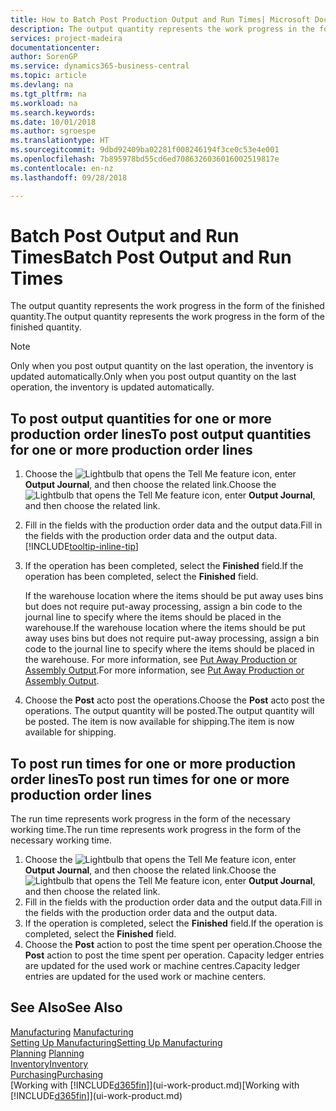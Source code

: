 ```yaml
---
title: How to Batch Post Production Output and Run Times| Microsoft Docs
description: The output quantity represents the work progress in the form of the finished quantity.
services: project-madeira
documentationcenter: 
author: SorenGP
ms.service: dynamics365-business-central
ms.topic: article
ms.devlang: na
ms.tgt_pltfrm: na
ms.workload: na
ms.search.keywords: 
ms.date: 10/01/2018
ms.author: sgroespe
ms.translationtype: HT
ms.sourcegitcommit: 9dbd92409ba02281f008246194f3ce0c53e4e001
ms.openlocfilehash: 7b895978bd55cd6ed7086326036016002519817e
ms.contentlocale: en-nz
ms.lasthandoff: 09/28/2018

---
```

# <a name="batch-post-output-and-run-times"></a><span data-ttu-id="f9daf-103">Batch Post Output and Run Times</span><span class="sxs-lookup"><span data-stu-id="f9daf-103">Batch Post Output and Run Times</span></span>
<span data-ttu-id="f9daf-104">The output quantity represents the work progress in the form of the finished quantity.</span><span class="sxs-lookup"><span data-stu-id="f9daf-104">The output quantity represents the work progress in the form of the finished quantity.</span></span>  

> [!NOTE]
> <span data-ttu-id="f9daf-105">Only when you post output quantity on the last operation, the inventory is updated automatically.</span><span class="sxs-lookup"><span data-stu-id="f9daf-105">Only when you post output quantity on the last operation, the inventory is updated automatically.</span></span>  

## <a name="to-post-output-quantities-for-one-or-more-production-order-lines"></a><span data-ttu-id="f9daf-106">To post output quantities for one or more production order lines</span><span class="sxs-lookup"><span data-stu-id="f9daf-106">To post output quantities for one or more production order lines</span></span>
1. <span data-ttu-id="f9daf-107">Choose the ![Lightbulb that opens the Tell Me feature](media/ui-search/search_small.png "Tell me what you want to do") icon, enter **Output Journal**, and then choose the related link.</span><span class="sxs-lookup"><span data-stu-id="f9daf-107">Choose the ![Lightbulb that opens the Tell Me feature](media/ui-search/search_small.png "Tell me what you want to do") icon, enter **Output Journal**, and then choose the related link.</span></span>  
2. <span data-ttu-id="f9daf-108">Fill in the fields with the production order data and the output data.</span><span class="sxs-lookup"><span data-stu-id="f9daf-108">Fill in the fields with the production order data and the output data.</span></span> [!INCLUDE[tooltip-inline-tip](includes/tooltip-inline-tip_md.md)]
3. <span data-ttu-id="f9daf-109">If the operation has been completed, select the **Finished** field.</span><span class="sxs-lookup"><span data-stu-id="f9daf-109">If the operation has been completed, select the **Finished** field.</span></span>  

    <span data-ttu-id="f9daf-110">If the warehouse location where the items should be put away uses bins but does not require put-away processing,  assign a bin code to the journal line to specify where the items should be placed in the warehouse.</span><span class="sxs-lookup"><span data-stu-id="f9daf-110">If the warehouse location where the items should be put away uses bins but does not require put-away processing,  assign a bin code to the journal line to specify where the items should be placed in the warehouse.</span></span> <span data-ttu-id="f9daf-111">For more information, see [Put Away Production or Assembly Output](warehouse-how-to-put-away-production-output.md).</span><span class="sxs-lookup"><span data-stu-id="f9daf-111">For more information, see [Put Away Production or Assembly Output](warehouse-how-to-put-away-production-output.md).</span></span>  

4. <span data-ttu-id="f9daf-112">Choose the **Post** acto post the operations.</span><span class="sxs-lookup"><span data-stu-id="f9daf-112">Choose the **Post** acto post the operations.</span></span> <span data-ttu-id="f9daf-113">The output quantity will be posted.</span><span class="sxs-lookup"><span data-stu-id="f9daf-113">The output quantity will be posted.</span></span> <span data-ttu-id="f9daf-114">The item is now available for shipping.</span><span class="sxs-lookup"><span data-stu-id="f9daf-114">The item is now available for shipping.</span></span>  

## <a name="to-post-run-times-for-one-or-more-production-order-lines"></a><span data-ttu-id="f9daf-115">To post run times for one or more production order lines</span><span class="sxs-lookup"><span data-stu-id="f9daf-115">To post run times for one or more production order lines</span></span>
<span data-ttu-id="f9daf-116">The run time represents work progress in the form of the necessary working time.</span><span class="sxs-lookup"><span data-stu-id="f9daf-116">The run time represents work progress in the form of the necessary working time.</span></span>    

1.  <span data-ttu-id="f9daf-117">Choose the ![Lightbulb that opens the Tell Me feature](media/ui-search/search_small.png "Tell me what you want to do") icon, enter **Output Journal**, and then choose the related link.</span><span class="sxs-lookup"><span data-stu-id="f9daf-117">Choose the ![Lightbulb that opens the Tell Me feature](media/ui-search/search_small.png "Tell me what you want to do") icon, enter **Output Journal**, and then choose the related link.</span></span>  
2. <span data-ttu-id="f9daf-118">Fill in the fields with the production order data and the output data.</span><span class="sxs-lookup"><span data-stu-id="f9daf-118">Fill in the fields with the production order data and the output data.</span></span>  
3.  <span data-ttu-id="f9daf-119">If the operation is completed, select the **Finished** field.</span><span class="sxs-lookup"><span data-stu-id="f9daf-119">If the operation is completed, select the **Finished** field.</span></span>  
4. <span data-ttu-id="f9daf-120">Choose the **Post** action to post the time spent per operation.</span><span class="sxs-lookup"><span data-stu-id="f9daf-120">Choose the **Post** action to post the time spent per operation.</span></span> <span data-ttu-id="f9daf-121">Capacity ledger entries are updated for the used work or machine centres.</span><span class="sxs-lookup"><span data-stu-id="f9daf-121">Capacity ledger entries are updated for the used work or machine centers.</span></span>

## <a name="see-also"></a><span data-ttu-id="f9daf-122">See Also</span><span class="sxs-lookup"><span data-stu-id="f9daf-122">See Also</span></span>  
<span data-ttu-id="f9daf-123">[Manufacturing](production-manage-manufacturing.md)  </span><span class="sxs-lookup"><span data-stu-id="f9daf-123">[Manufacturing](production-manage-manufacturing.md)  </span></span>  
[<span data-ttu-id="f9daf-124">Setting Up Manufacturing</span><span class="sxs-lookup"><span data-stu-id="f9daf-124">Setting Up Manufacturing</span></span>](production-configure-production-processes.md)  
<span data-ttu-id="f9daf-125">[Planning](production-planning.md)    </span><span class="sxs-lookup"><span data-stu-id="f9daf-125">[Planning](production-planning.md)    </span></span>  
[<span data-ttu-id="f9daf-126">Inventory</span><span class="sxs-lookup"><span data-stu-id="f9daf-126">Inventory</span></span>](inventory-manage-inventory.md)  
[<span data-ttu-id="f9daf-127">Purchasing</span><span class="sxs-lookup"><span data-stu-id="f9daf-127">Purchasing</span></span>](purchasing-manage-purchasing.md)  
<span data-ttu-id="f9daf-128">[Working with [!INCLUDE[d365fin](includes/d365fin_md.md)]](ui-work-product.md)</span><span class="sxs-lookup"><span data-stu-id="f9daf-128">[Working with [!INCLUDE[d365fin](includes/d365fin_md.md)]](ui-work-product.md)</span></span>

